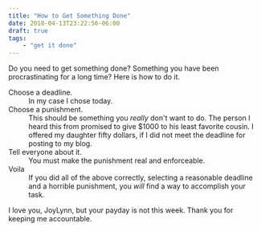 ```yaml
---
title: "How to Get Something Done"
date: 2018-04-13T23:22:56-06:00
draft: true
tags:
    - "get it done"
---
```


Do you need to get something done? Something you have been procrastinating 
for a long time? Here is how to do it.

<dl>
<dt>Choose a deadline.</dt>
<dd>In my case I chose today.</dd>
<dt>Choose a punishment.</dt>
<dd>This should be something you <i>really</i> don't want to do. 
The person I heard this from promised to give $1000 to his least 
favorite cousin. 
I offered my daughter fifty dollars, if I did not meet the 
deadline for posting to my blog.
</dd>
<dt>Tell everyone about it.</dt>
<dd>You must make the punishment real and enforceable.</dd>
<dt>Voila</dt>
<dd>If you did all of the above correctly, selecting a reasonable
deadline and a horrible punishment, you <i>will</i> find a way
to accomplish your task.
</dd>
</dl>

I love you, JoyLynn, but your payday is not this week. Thank you 
for keeping me accountable.
        
